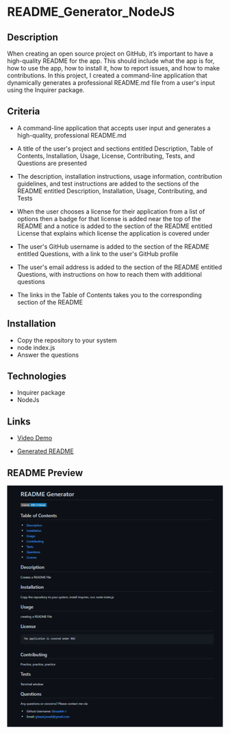 # README_Generator_NodeJS

## Description

When creating an open source project on GitHub, it’s important to have a high-quality README for the app. This should include what the app is for, how to use the app, how to install it, how to report issues, and how to make contributions.
In this project, I created a command-line application that dynamically generates a professional README.md file from a user's input using the Inquirer package.

## Criteria

* A command-line application that accepts user input and generates a high-quality, professional README.md

* A title of the user's project and sections entitled Description, Table of Contents, Installation, Usage, License, Contributing, Tests, and Questions are presented

* The description, installation instructions, usage information, contribution guidelines, and test instructions
are added to the sections of the README entitled Description, Installation, Usage, Contributing, and Tests

* When the user  chooses a license for their application from a list of options
then a badge for that license is added near the top of the README and a notice is added to the section of the README entitled License that explains which license the application is covered under

* The user's GitHub username is added to the section of the README entitled Questions, with a link to the user's GitHub profile

* The user's email address is added to the section of the README entitled Questions, with instructions on how to reach them with additional questions

* The links in the Table of Contents takes you to the corresponding section of the README

## Installation
* Copy the repository to your system
* node index.js
* Answer the questions

## Technologies
* Inquirer package
* NodeJs

## Links

* [Video Demo](https://drive.google.com/file/d/16o_JdF5Q6zOr1Wcq8B4eTXHnW3hJxqaT/view) 

* [Generated README](https://github.com/Ghazaleh-J/README_Generator_NodeJS-9/blob/main/READMEGen.md) 


## README Preview

![README Preview](./utils/preview.png)


